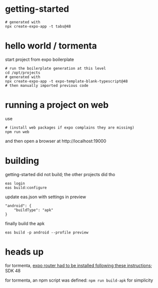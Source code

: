 # getting-started

```
# generated with 
npx create-expo-app -t tabs@48
```

# hello world / tormenta

start project from expo boilerplate

```
# run the boilerplate generation at this level
cd /opt/projects
# generated with 
npx create-expo-app -t expo-template-blank-typescript@48
# then manually imported previous code
```

# running a project on web

use 

```
# (install web packages if expo complains they are missing)
npm run web
```

and then open a browser at http://localhost:19000

# building

getting-started did not build; the other projects did tho

```
eas login
eas build:configure
```

update eas.json with settings in preview

```
"android": {
    "buildType": "apk"
}
```

finally build the apk

```
eas build -p android --profile preview
```

# heads up

for tormenta, [expo router had to be installed following these instructions](https://docs.expo.dev/routing/installation/#quick-start); SDK 48

for tormenta, an npm script was defined: ```npm run build-apk``` for simplicity